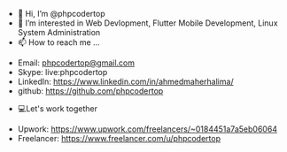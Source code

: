 - 👋 Hi, I’m @phpcodertop
- 👀 I’m interested in Web Devlopment, Flutter Mobile Development, Linux System Administration
- 📫 How to reach me ...
 * Email: phpcodertop@gmail.com
 * Skype: live:phpcodertop
 * LinkedIn: https://www.linkedin.com/in/ahmedmaherhalima/
 * github: https://github.com/phpcodertop

- ‍💻Let's work together
 * Upwork: https://www.upwork.com/freelancers/~0184451a7a5eb06064
 * Freelancer: https://www.freelancer.com/u/phpcodertop
 
<!---
phpcodertop/phpcodertop is a ✨ special ✨ repository because its `README.md` (this file) appears on your GitHub profile.
You can click the Preview link to take a look at your changes.
--->
